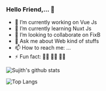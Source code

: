 ### Hello Friend,... 👋

- 🔭 I’m currently working on Vue Js
- 🌱 I’m currently learning Nuxt Js
- 👯 I’m looking to collaborate on FixB
- 💬 Ask me about Web kind of stuffs
- 📫 How to reach me: ...
- ⚡ Fun fact: 👨‍💻 👨‍💻 👨‍💻

![Sujith's github stats](https://github-readme-stats.vercel.app/api?username=thealoneprogrammer&count_private=true&show_icons=true&theme=dark)

![Top Langs](https://github-readme-stats.vercel.app/api/top-langs/?username=thealoneprogrammer&layout=compact)

<br />

</p>
